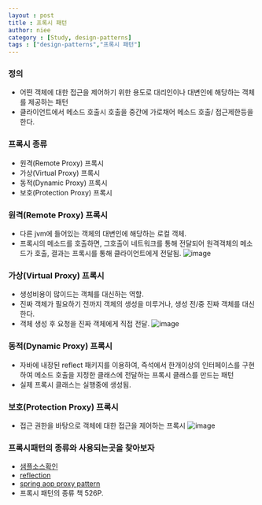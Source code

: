 ```yaml
---
layout : post
title : 프록시 패턴
author: niee
category : [Study, design-patterns]
tags : ["design-patterns","프록시 패턴"]
---
```


### 정의
- 어떤 객체에 대한 접근을 제어하기 위한 용도로 대리인이나 대변인에 해당하는 객체를 제공하는 패턴
- 클라이언트에서 메소드 호출시 호출을 중간에 가로채어 메소드 호출/ 접근제한등을 한다.

### 프록시 종류
- 원격(Remote Proxy) 프록시
- 가상(Virtual Proxy) 프록시
- 동적(Dynamic Proxy) 프록시
- 보호(Protection Proxy) 프록시

### 원격(Remote Proxy) 프록시
- 다른 jvm에 들어있는 객체의 대변인에 해당하는 로컬 객체.
- 프록시의 메소드를 호출하면, 그호출이 네트워크를 통해 전달되어 원격객체의 메소드가 호출, 결과는 프록시를 통해 클라이언트에게 전달됨.
![image](http://kwsstudy.github.io/DesignPartterns/remote.png)

### 가상(Virtual Proxy) 프록시
- 생성비용이 많이드는 객체를 대신하는 역할.
- 진짜 객체가 필요하기 전까지 객체의 생성을 미루거나, 생성 전/중 진짜 객체를 대신한다.
- 객체 생성 후 요청을 진짜 객체에게 직접 전달.
![image](http://kwsstudy.github.io/DesignPartterns/virtual.png)

### 동적(Dynamic Proxy) 프록시
- 자바에 내장된 reflect 패키지를 이용하여, 즉석에서 한개이상의 인터페이스를 구현하여 메소드 호출을 지정한 클래스에 전달하는 프록시 클래스를 만드는 패턴
- 실제 프록시 클래스는 실행중에 생성됨.

### 보호(Protection Proxy) 프록시
- 접근 권한을 바탕으로 객체에 대한 접근을 제어하는 프록시
![image](http://kwsstudy.github.io/DesignPartterns/protection.png)

### 프록시패턴의 종류와 사용되는곳을 찾아보자
- [샘플소스확인](https://github.com/KWSStudy/DesignPartterns/tree/master/src/com/kws/proxy)
- [reflection](https://www.google.co.kr/webhp?sourceid=chrome-instant&ion=1&espv=2&ie=UTF-8#q=java%20reflection)
- [spring aop proxy pattern](https://www.google.co.kr/webhp?sourceid=chrome-instant&ion=1&espv=2&ie=UTF-8#q=spring+aop+proxy+pattern)
- 프록시 패턴의 종류 책 526P.
